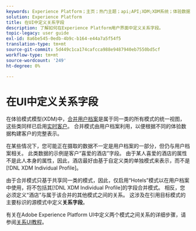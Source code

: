 ```yaml
---
keywords: Experience Platform；主页；热门主题；api;API;XDM;XDM系统；体验数据模型；用户界面；工作区；关系；字段；
solution: Experience Platform
title: 在UI中定义关系字段
description: 了解如何在Experience Platform用户界面中定义关系字段。
topic-legacy: user guide
exl-id: 8a6be545-0edb-4b9c-b164-e44a7a5f54f5
translation-type: tm+mt
source-git-commit: 5d449c1ca174cafcca988e9487940eb7550bd5cf
workflow-type: tm+mt
source-wordcount: '249'
ht-degree: 0%

---
```


# 在UI中定义关系字段

在体验模式模型(XDM)中，[合并用户档案](../../schema/composition.md#union)是属于同一类的所有模式的统一视图，这些类同样已启用[实时客户](../../../profile/home.md)。 合并模式由用户档案利用，以便根据不同的体验数据构建客户的完整表示。

在某些情况下，您可能正在摄取的数据不一定是用户档案的一部分，但仍与用户档案相关。 此类数据的示例是客户“喜爱的酒店”字段。 由于某人喜爱的酒店的属性不是此人本身的属性，因此，酒店最好由基于自定义类的单独模式来表示，而不是[!DNL XDM Individual Profile]。

由于合并模式只基于共享同一类的模式，因此，仅启用“Hotels”模式以在用户档案中使用，将不包括其[!DNL XDM Individual Profile]的字段合并模式。 相反，您必须定义“酒店”与属于该合并的其他模式之间的关系。 这涉及在引用目标模式的主要标识的源模式中定义&#x200B;**关系字段**。

有关在Adobe Experience Platform UI中定义两个模式之间关系的详细步骤，请参阅[关系UI教程](../../tutorials/relationship-ui.md)。
